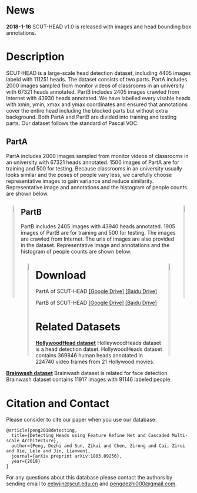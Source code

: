 # News
**2018-1-16** SCUT-HEAD v1.0 is released with images and head bounding box annotations.
# Description
SCUT-HEAD is a large-scale head detection dataset, including 4405 images labeld with 111251 heads. The dataset consists of two parts. PartA includes 2000 images sampled from monitor videos of classrooms in an university with 67321 heads annotated. PartB includes 2405 images crawled from Internet with 43930 heads annotated. We have labelled every visable heads with xmin, ymin, xmax and ymax coordinates and ensured that annotations cover the entire head including the blocked parts but without extra background. Both PartA and PartB are divided into training and testing parts. Our dataset follows the standard of Pascal VOC. 

## PartA 
PartA includes 2000 images sampled from monitor videos of classrooms in an university with 67321 heads annotated. 1500 images of PartA are for training and 500 for testing.
Because classrooms in an university usually looks similar and the poses of people vary less, we carefully choose representative images to gain variance and reduce similarity. 
Representative image and annotations and the histogram of people counts are shown below.

<div align="center">
	<a style="float:left; padding:10px">
		<img width="45%" height="250px" src="https://github.com/HCIILAB/SCUT-HEAD-Dataset-Release/blob/master/Representative_image_of_PartA.jpg" >
	</a>
	<a style="float:right; padding:10px">
		<img width="45%" height="250px" src="https://github.com/HCIILAB/SCUT-HEAD-Dataset-Release/blob/master/histogram_of_people_counts_PartA.jpg">
	</a>
</div>
<!-- ![image](https://github.com/HCIILAB/SCUT-HEAD-Dataset-Release/blob/master/example%20of%20Part_A.jpg) -->


## PartB 
PartB includes 2405 images with 43940 heads annotated. 1905 images of PartB are for training and 500 for testing. The images are crawled from Internet. The urls of images are also provided in the dataset.
Representative image and annotations and the histogram of people counts are shown below.

<div align="center">
	<a style="float:left; padding:10px">
		<img width="45%" height="250px" src="https://github.com/HCIILAB/SCUT-HEAD-Dataset-Release/blob/master/Representative_image_of_PartB.jpg" >
	</a>
	<a style="float:right; padding:10px">
		<img width="45%" height="250px" src="https://github.com/HCIILAB/SCUT-HEAD-Dataset-Release/blob/master/histogram_of_people_counts_PartB.jpg">
	</a>
</div>
<!-- ![image](https://github.com/HCIILAB/SCUT-HEAD-Dataset-Release/blob/master/example%20of%20Part_B.jpg) -->

# Download
PartA of SCUT-HEAD 
[[Google Drive]](https://drive.google.com/open?id=1yaOF9os5wPVNNG4GVzNyULLVe74vdrBE)
[[Baidu Drive]](https://pan.baidu.com/s/1EQtyLwDfEULsdSy-UZhzWQ)

PartB of SCUT-HEAD 
[[Google Drive]](https://drive.google.com/open?id=1LZ_KlTPStDEcqycfqUkDkqQ-aNMMC3cl)
[[Baidu Drive]](https://pan.baidu.com/s/1CASxJBkjKoW3_yO8OVKBvQ)

# Related Datasets
[**HollywoodHead dataset**](http://www.di.ens.fr/willow/research/headdetection/)
HolleywoodHeads dataset is a head detection datset. HollywoodHeads dataset contains 369846 human heads annotated in 224740 video frames from 21 Hollywood movies.

[**Brainwash dataset**](https://exhibits.stanford.edu/data/catalog/sx925dc9385) 
Brainwash dataset is related for face detection. Brainwash dataset contains 11917 images with 91146 labeled people.

# Citation and Contact

Please consider to cite our paper when you use our database:

```
@article{peng2018detecting,
  title={Detecting Heads using Feature Refine Net and Cascaded Multi-scale Architecture},
  author={Peng, Dezhi and Sun, Zikai and Chen, Zirong and Cai, Zirui and Xie, Lele and Jin, Lianwen},
  journal={arXiv preprint arXiv:1803.09256},
  year={2018}
}
```

For any questions about this database please contact the authors by sending email to eelwjin@scut.edu.cn and pengdezhi000@gmail.com.
